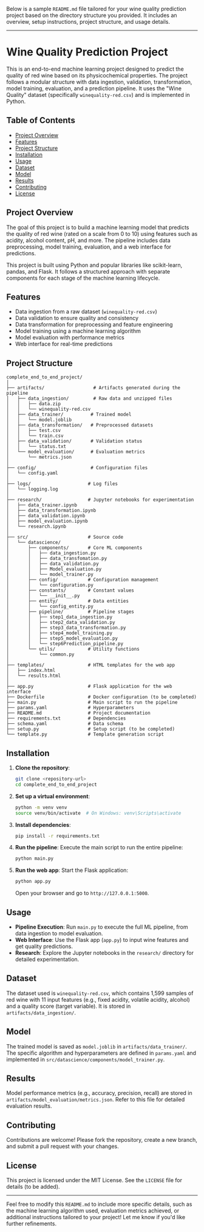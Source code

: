 Below is a sample `README.md` file tailored for your wine quality prediction project based on the directory structure you provided. It includes an overview, setup instructions, project structure, and usage details.

---

# Wine Quality Prediction Project

This is an end-to-end machine learning project designed to predict the quality of red wine based on its physicochemical properties. The project follows a modular structure with data ingestion, validation, transformation, model training, evaluation, and a prediction pipeline. It uses the "Wine Quality" dataset (specifically `winequality-red.csv`) and is implemented in Python.

## Table of Contents
- [Project Overview](#project-overview)
- [Features](#features)
- [Project Structure](#project-structure)
- [Installation](#installation)
- [Usage](#usage)
- [Dataset](#dataset)
- [Model](#model)
- [Results](#results)
- [Contributing](#contributing)
- [License](#license)

## Project Overview
The goal of this project is to build a machine learning model that predicts the quality of red wine (rated on a scale from 0 to 10) using features such as acidity, alcohol content, pH, and more. The pipeline includes data preprocessing, model training, evaluation, and a web interface for predictions.

This project is built using Python and popular libraries like scikit-learn, pandas, and Flask. It follows a structured approach with separate components for each stage of the machine learning lifecycle.

## Features
- Data ingestion from a raw dataset (`winequality-red.csv`)
- Data validation to ensure quality and consistency
- Data transformation for preprocessing and feature engineering
- Model training using a machine learning algorithm
- Model evaluation with performance metrics
- Web interface for real-time predictions

## Project Structure
```
complete_end_to_end_project/
│
├── artifacts/                  # Artifacts generated during the pipeline
│   ├── data_ingestion/         # Raw data and unzipped files
│   │   ├── data.zip
│   │   └── winequality-red.csv
│   ├── data_trainer/          # Trained model
│   │   └── model.joblib
│   ├── data_transformation/   # Preprocessed datasets
│   │   ├── test.csv
│   │   └── train.csv
│   ├── data_validation/       # Validation status
│   │   └── status.txt
│   └── model_evaluation/      # Evaluation metrics
│       └── metrics.json
│
├── config/                    # Configuration files
│   └── config.yaml
│
├── logs/                     # Log files
│   └── logging.log
│
├── research/                 # Jupyter notebooks for experimentation
│   ├── data_trainer.ipynb
│   ├── data_transformation.ipynb
│   ├── data_validation.ipynb
│   ├── model_evaluation.ipynb
│   └── research.ipynb
│
├── src/                      # Source code
│   └── datascience/
│       ├── components/       # Core ML components
│       │   ├── data_ingestion.py
│       │   ├── data_transfomation.py
│       │   ├── data_validation.py
│       │   ├── Model_evaluation.py
│       │   └── model_trainer.py
│       ├── config/           # Configuration management
│       │   └── configuration.py
│       ├── constants/        # Constant values
│       │   └── __init__.py
│       ├── entity/           # Data entities
│       │   └── config_entity.py
│       ├── pipeline/         # Pipeline stages
│       │   ├── step1_data_ingestion.py
│       │   ├── step2_data_validation.py
│       │   ├── step3_data_transformation.py
│       │   ├── step4_model_training.py
│       │   ├── step5_model_evaluation.py
│       │   └── step6Prediction_pipeline.py
│       └── utils/            # Utility functions
│           └── common.py
│
├── templates/                # HTML templates for the web app
│   ├── index.html
│   └── results.html
│
├── app.py                    # Flask application for the web interface
├── Dockerfile                # Docker configuration (to be completed)
├── main.py                   # Main script to run the pipeline
├── params.yaml               # Hyperparameters
├── README.md                 # Project documentation
├── requirements.txt          # Dependencies
├── schema.yaml               # Data schema
├── setup.py                  # Setup script (to be completed)
└── template.py               # Template generation script
```

## Installation

1. **Clone the repository**:
   ```bash
   git clone <repository-url>
   cd complete_end_to_end_project
   ```

2. **Set up a virtual environment**:
   ```bash
   python -m venv venv
   source venv/bin/activate  # On Windows: venv\Scripts\activate
   ```

3. **Install dependencies**:
   ```bash
   pip install -r requirements.txt
   ```

4. **Run the pipeline**:
   Execute the main script to run the entire pipeline:
   ```bash
   python main.py
   ```

5. **Run the web app**:
   Start the Flask application:
   ```bash
   python app.py
   ```
   Open your browser and go to `http://127.0.0.1:5000`.

## Usage
- **Pipeline Execution**: Run `main.py` to execute the full ML pipeline, from data ingestion to model evaluation.
- **Web Interface**: Use the Flask app (`app.py`) to input wine features and get quality predictions.
- **Research**: Explore the Jupyter notebooks in the `research/` directory for detailed experimentation.

## Dataset
The dataset used is `winequality-red.csv`, which contains 1,599 samples of red wine with 11 input features (e.g., fixed acidity, volatile acidity, alcohol) and a quality score (target variable). It is stored in `artifacts/data_ingestion/`.

## Model
The trained model is saved as `model.joblib` in `artifacts/data_trainer/`. The specific algorithm and hyperparameters are defined in `params.yaml` and implemented in `src/datascience/components/model_trainer.py`.

## Results
Model performance metrics (e.g., accuracy, precision, recall) are stored in `artifacts/model_evaluation/metrics.json`. Refer to this file for detailed evaluation results.

## Contributing
Contributions are welcome! Please fork the repository, create a new branch, and submit a pull request with your changes.

## License
This project is licensed under the MIT License. See the `LICENSE` file for details (to be added).

---

Feel free to modify this `README.md` to include more specific details, such as the machine learning algorithm used, evaluation metrics achieved, or additional instructions tailored to your project! Let me know if you'd like further refinements.